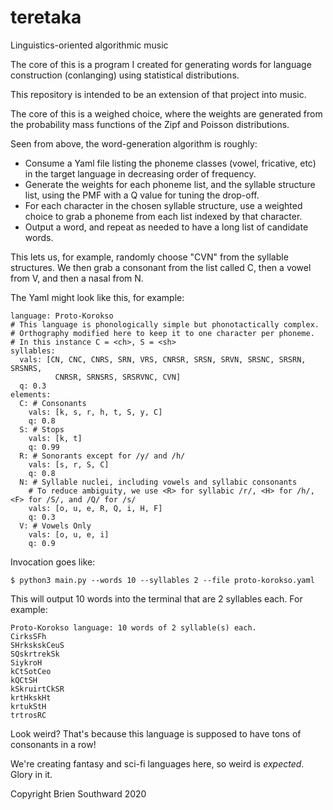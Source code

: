 # teretaka
Linguistics-oriented algorithmic music

The core of this is a program I created for generating words for language construction (conlanging) using statistical distributions.

This repository is intended to be an extension of that project into music.

The core of this is a weighed choice, where the weights are generated from the probability mass functions of the Zipf and Poisson distributions.

Seen from above, the word-generation algorithm is roughly:

- Consume a Yaml file listing the phoneme classes (vowel, fricative, etc) in the target language in decreasing order of frequency.
- Generate the weights for each phoneme list, and the syllable structure list, using the PMF with a Q value for tuning the drop-off.
- For each character in the chosen syllable structure, use a weighted choice to grab a phoneme from each list indexed by that character.
- Output a word, and repeat as needed to have a long list of candidate words.

This lets us, for example, randomly choose "CVN" from the syllable structures. We then grab a consonant from the list called C, then a vowel from V, and then a nasal from N.

The Yaml might look like this, for example:

```
language: Proto-Korokso
# This language is phonologically simple but phonotactically complex.
# Orthography modified here to keep it to one character per phoneme.
# In this instance C = <ch>, S = <sh>
syllables: 
  vals: [CN, CNC, CNRS, SRN, VRS, CNRSR, SRSN, SRVN, SRSNC, SRSRN, SRSNRS, 
          CNRSR, SRNSRS, SRSRVNC, CVN]
  q: 0.3
elements:
  C: # Consonants
    vals: [k, s, r, h, t, S, y, C]
    q: 0.8
  S: # Stops
    vals: [k, t]
    q: 0.99
  R: # Sonorants except for /y/ and /h/
    vals: [s, r, S, C]
    q: 0.8
  N: # Syllable nuclei, including vowels and syllabic consonants
    # To reduce ambiguity, we use <R> for syllabic /r/, <H> for /h/, <F> for /S/, and /Q/ for /s/
    vals: [o, u, e, R, Q, i, H, F]
    q: 0.3
  V: # Vowels Only
    vals: [o, u, e, i]
    q: 0.9
```

Invocation goes like:
```
$ python3 main.py --words 10 --syllables 2 --file proto-korokso.yaml
```

This will output 10 words into the terminal that are 2 syllables each. For example:

```
Proto-Korokso language: 10 words of 2 syllable(s) each.
CirksSFh
SHrkskskCeuS
SQskrtrekSk
SiykroH
kCtSotCeo
kQCtSH
kSkruirtCkSR
krtHkskHt
krtukStH
trtrosRC
```

Look weird? That's because this language is supposed to have tons of consonants in a row! 

We're creating fantasy and sci-fi languages here, so weird is _expected_. Glory in it.

Copyright Brien Southward 2020
